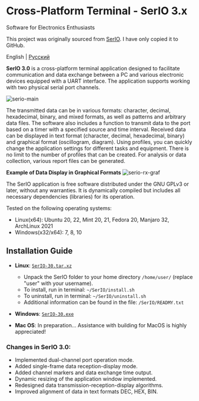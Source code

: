 # Cross-Platform Terminal - SerIO 3.x
Software for Electronics Enthusiasts

This project was originally sourced from [SerIO](https://we.easyelectronics.ru/CADSoft/kross-platformennyy-terminal---serio-3x.html). I have only copied it to GitHub.

English | [Русский](README_ru.md)

**SerIO 3.0** is a cross-platform terminal application designed to facilitate communication and data exchange between a PC and various electronic devices equipped with a UART interface. The application supports working with two physical serial port channels.

![serio-main](https://github.com/user-attachments/assets/49858c33-0dc2-48ea-a3ac-2e80e9a1529a)

The transmitted data can be in various formats: character, decimal, hexadecimal, binary, and mixed formats, as well as patterns and arbitrary data files. The software also includes a function to transmit data to the port based on a timer with a specified source and time interval. Received data can be displayed in text format (character, decimal, hexadecimal, binary) and graphical format (oscillogram, diagram). Using profiles, you can quickly change the application settings for different tasks and equipment. There is no limit to the number of profiles that can be created. For analysis or data collection, various report files can be generated.

**Example of Data Display in Graphical Formats**
![serio-rx-graf](https://github.com/user-attachments/assets/50b74a15-1815-47d6-8f2d-14ac759b22ca)


The SerIO application is free software distributed under the GNU GPLv3 or later, without any warranties. It is dynamically compiled but includes all necessary dependencies (libraries) for its operation.

Tested on the following operating systems:
- Linux(x64): Ubuntu 20, 22, Mint 20, 21, Fedora 20, Manjaro 32, ArchLinux 2021
- Windows(x32/x64): 7, 8, 10

## Installation Guide
- **Linux**: [`SerIO-30.tar.xz`](https://github.com/andreyplus/SerIO/releases/download/v3.0.0/SerIO-30.tar.xz)
  - Unpack the SerIO folder to your home directory `/home/user/` (replace "user" with your username).
  - To install, run in terminal: `~/SerIO/install.sh`
  - To uninstall, run in terminal: `~/SerIO/uninstall.sh`
  - Additional information can be found in the file: `/SerIO/READMY.txt`

- **Windows**: [`SerIO-30.exe`](https://github.com/andreyplus/SerIO/releases/download/v3.0.0/SerIO-30.exe)
- **Mac OS**: In preparation… Assistance with building for MacOS is highly appreciated!

### Changes in SerIO 3.0:

- Implemented dual-channel port operation mode.
- Added single-frame data reception-display mode.
- Added channel markers and data exchange time output.
- Dynamic resizing of the application window implemented.
- Redesigned data transmission-reception-display algorithms.
- Improved alignment of data in text formats DEC, HEX, BIN.


